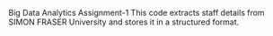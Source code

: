 Big Data Analytics Assignment-1
This code extracts staff details from SIMON FRASER University and stores it in a structured format.
